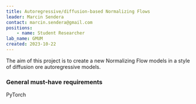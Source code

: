 ```yaml
---
title: Autoregressive/diffusion-based Normalizing Flows
leader: Marcin Sendera
contact: marcin.sendera@gmail.com
positions:
    - name: Student Researcher
lab_name: GMUM
created: 2023-10-22
---
```


The aim of this project is to create a new Normalizing Flow models in a style of diffusion ore autoregressive models.

### General must-have requirements

PyTorch
